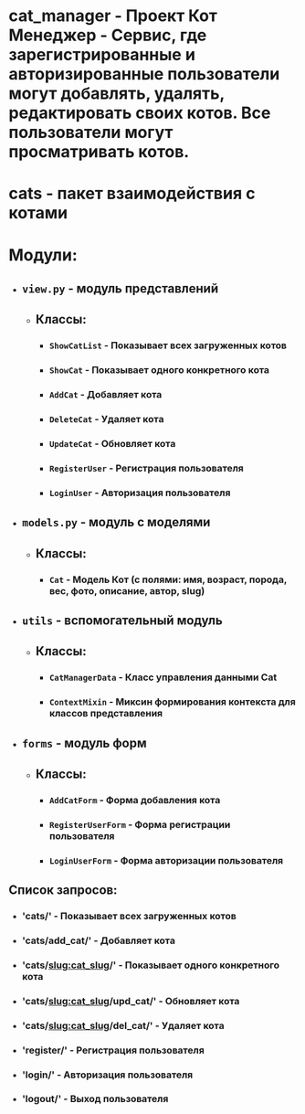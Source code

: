 # cat_manager - Проект Кот Менеджер - Сервис, где зарегистрированные и авторизированные пользователи могут добавлять, удалять, редактировать своих котов. Все пользователи могут просматривать котов.

# cats - пакет взаимодействия с котами

# Модули:

- ## `view.py` - модуль представлений
    - ## Классы:
        - ### `ShowCatList` - Показывает всех загруженных котов
        - ### `ShowCat` - Показывает одного конкретного кота
        - ### `AddCat` - Добавляет кота
        - ### `DeleteCat` - Удаляет кота
        - ### `UpdateCat` - Обновляет кота
        - ### `RegisterUser` - Регистрация пользователя
        - ### `LoginUser` - Авторизация пользователя

- ## `models.py` - модуль с моделями
    - ## Классы:
        - ### `Cat` - Модель Кот (с полями: имя, возраст, порода, вес, фото, описание, автор, slug)
- ## `utils` - вспомогательный модуль
    - ## Классы:
        - ### `CatManagerData` - Класс управления данными Cat
        - ### `ContextMixin` - Миксин формирования контекста для классов представления

- ## `forms` - модуль форм
    - ## Классы:
        - ### `AddCatForm` - Форма добавления кота
        - ### `RegisterUserForm` - Форма регистрации пользователя
        - ### `LoginUserForm` - Форма авторизации пользователя


## Список запросов: 

- ### 'cats/' - Показывает всех загруженных котов
- ### 'cats/add_cat/' - Добавляет кота
- ### 'cats/<slug:cat_slug>/' - Показывает одного конкретного кота
- ### 'cats/<slug:cat_slug>/upd_cat/' - Обновляет кота
- ### 'cats/<slug:cat_slug>/del_cat/' - Удаляет кота

- ### 'register/' - Регистрация пользователя
- ### 'login/' - Авторизация пользователя
- ### 'logout/' - Выход пользователя
